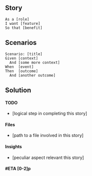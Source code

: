## Story

```gherkin
As a [role]
I want [feature]
So that [benefit]
```

## Scenarios

```gherkin
Scenario: [title]
Given [context]
  And [some more context]
When  [event]
Then  [outcome]
  And [another outcome]
```

## Solution

#### TODO
- [logical step in completing this story]

#### Files
- [path to a file involved in this story]

#### Insights
- [peculiar aspect relevant this story]

#### #ETA [0-2]p
